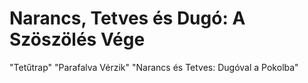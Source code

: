 # Narancs, Tetves és Dugó: A Szöszölés Vége

"Tetűtrap"
"Parafalva Vérzik"
"Narancs és Tetves: Dugóval a Pokolba"
